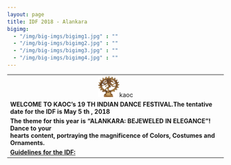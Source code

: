 ```yaml
---
layout: page
title: IDF 2018 - Alankara
bigimg:
  - "/img/big-imgs/bigimg1.jpg" : ""
  - "/img/big-imgs/bigimg2.jpg" : ""
  - "/img/big-imgs/bigimg3.jpg" : ""
  - "/img/big-imgs/bigimg4.jpg" : ""
---
```


<table align="center"> <tr><td align="center">
<img src="/img/idf2018/nataraja.jpg" width="50" height="50" alt="nataraja">kaoc
  </td></tr>
 <tr><td> 
<strong> WELCOME TO KAOC’s 19 TH INDIAN DANCE FESTIVAL.The tentative date for the IDF is May 5 th , 2018 </strong>
</td></tr>
 <tr><td>
   <strong> The theme for this year is “ALANKARA: BEJEWELED IN ELEGANCE”! Dance to your 
     <br/>
     hearts content, portraying the magnificence of Colors, Costumes and Ornaments. </strong>
  </tr></td>
  <tr><td> <strong> <u> Guidelines for the IDF: </u> </strong> </td></tr>
</table>
